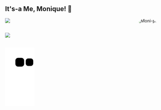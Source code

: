 ## It's-a Me, Monique! 🍄

<div align="left">
    <a href="https://github.com/Eufrazine">
    <img width="50%" src="https://github-readme-stats.vercel.app/api?username=Eufrazine&show_icons=true&theme=discord_old_blurple&include_all_commits=true&count_private=true"/>
    <img align="right" alt="Moni-pic" height="200px" style="border-radius:50px;" src="https://user-images.githubusercontent.com/78742336/176056298-41205b04-58ee-401d-a970-a0cabe6fe506.png"> 
</div>

##

<div align="left">
    <a href="https://github.com/Eufrazine">
    <img width="50%" src="https://github-readme-stats.vercel.app/api/top-langs/?username=Eufrazine&layout=compact&langs_count=7&theme=discord_old_blurple"/> 
</div>
    
##   
 
![Snake animation align="left"](https://github.com/Eufrazine/Monique-/blob/output/github-contribution-grid-snake.svg)
